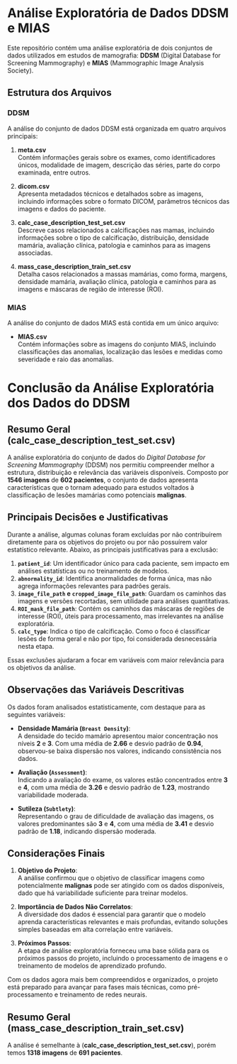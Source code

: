 # Análise Exploratória de Dados DDSM e MIAS  

Este repositório contém uma análise exploratória de dois conjuntos de dados utilizados em estudos de mamografia: **DDSM** (Digital Database for Screening Mammography) e **MIAS** (Mammographic Image Analysis Society).  

## Estrutura dos Arquivos  

### DDSM  

A análise do conjunto de dados DDSM está organizada em quatro arquivos principais:  

1. **meta.csv**  
   Contém informações gerais sobre os exames, como identificadores únicos, modalidade de imagem, descrição das séries, parte do corpo examinada, entre outros.  

2. **dicom.csv**  
   Apresenta metadados técnicos e detalhados sobre as imagens, incluindo informações sobre o formato DICOM, parâmetros técnicos das imagens e dados do paciente.  

3. **calc_case_description_test_set.csv**  
   Descreve casos relacionados a calcificações nas mamas, incluindo informações sobre o tipo de calcificação, distribuição, densidade mamária, avaliação clínica, patologia e caminhos para as imagens associadas.  

4. **mass_case_description_train_set.csv**  
   Detalha casos relacionados a massas mamárias, como forma, margens, densidade mamária, avaliação clínica, patologia e caminhos para as imagens e máscaras de região de interesse (ROI).  

### MIAS  

A análise do conjunto de dados MIAS está contida em um único arquivo:  

- **MIAS.csv**  
  Contém informações sobre as imagens do conjunto MIAS, incluindo classificações das anomalias, localização das lesões e medidas como severidade e raio das anomalias.  

# Conclusão da Análise Exploratória dos Dados do DDSM

## Resumo Geral (**calc_case_description_test_set.csv**)

A análise exploratória do conjunto de dados do *Digital Database for Screening Mammography* (DDSM) nos permitiu compreender melhor a estrutura, distribuição e relevância das variáveis disponíveis. Composto por **1546 imagens** de **602 pacientes**, o conjunto de dados apresenta características que o tornam adequado para estudos voltados à classificação de lesões mamárias como potenciais **malignas**.

## Principais Decisões e Justificativas

Durante a análise, algumas colunas foram excluídas por não contribuírem diretamente para os objetivos do projeto ou por não possuírem valor estatístico relevante. Abaixo, as principais justificativas para a exclusão:

1. **`patient_id`**: Um identificador único para cada paciente, sem impacto em análises estatísticas ou no treinamento de modelos.
2. **`abnormality_id`**: Identifica anormalidades de forma única, mas não agrega informações relevantes para padrões gerais.
3. **`image_file_path` e `cropped_image_file_path`**: Guardam os caminhos das imagens e versões recortadas, sem utilidade para análises quantitativas.
4. **`ROI_mask_file_path`**: Contém os caminhos das máscaras de regiões de interesse (ROI), úteis para processamento, mas irrelevantes na análise exploratória.
5. **`calc_type`**: Indica o tipo de calcificação. Como o foco é classificar lesões de forma geral e não por tipo, foi considerada desnecessária nesta etapa.

Essas exclusões ajudaram a focar em variáveis com maior relevância para os objetivos da análise.

## Observações das Variáveis Descritivas

Os dados foram analisados estatisticamente, com destaque para as seguintes variáveis:

- **Densidade Mamária (`Breast Density`)**:  
  A densidade do tecido mamário apresentou maior concentração nos níveis **2** e **3**. Com uma média de **2.66** e desvio padrão de **0.94**, observou-se baixa dispersão nos valores, indicando consistência nos dados.

- **Avaliação (`Assessment`)**:  
  Indicando a avaliação do exame, os valores estão concentrados entre **3** e **4**, com uma média de **3.26** e desvio padrão de **1.23**, mostrando variabilidade moderada.

- **Sutileza (`Subtlety`)**:  
  Representando o grau de dificuldade de avaliação das imagens, os valores predominantes são **3** e **4**, com uma média de **3.41** e desvio padrão de **1.18**, indicando dispersão moderada.

## Considerações Finais

1. **Objetivo do Projeto**:  
   A análise confirmou que o objetivo de classificar imagens como potencialmente **malignas** pode ser atingido com os dados disponíveis, dado que há variabilidade suficiente para treinar modelos.

2. **Importância de Dados Não Correlatos**:  
   A diversidade dos dados é essencial para garantir que o modelo aprenda características relevantes e mais profundas, evitando soluções simples baseadas em alta correlação entre variáveis.

3. **Próximos Passos**:  
   A etapa de análise exploratória forneceu uma base sólida para os próximos passos do projeto, incluindo o processamento de imagens e o treinamento de modelos de aprendizado profundo.

Com os dados agora mais bem compreendidos e organizados, o projeto está preparado para avançar para fases mais técnicas, como pré-processamento e treinamento de redes neurais.

## Resumo Geral (**mass_case_description_train_set.csv**)

A análise é semelhante à (**calc_case_description_test_set.csv**), porém temos **1318 imagens** de **691 pacientes**.